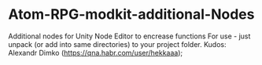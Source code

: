 # Atom-RPG-modkit-additional-Nodes
Additional nodes for Unity Node Editor to encrease functions
For use - just unpack (or add into same directories) to your project folder. 
Kudos: Alexandr Dimko (https://qna.habr.com/user/hekkaaa);
